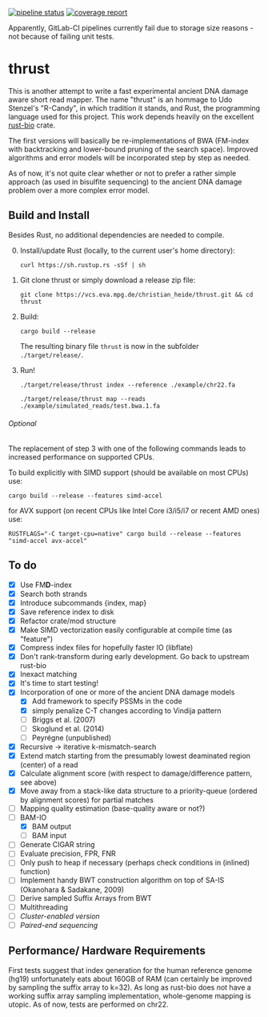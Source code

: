 [![pipeline status](https://vcs.eva.mpg.de/christian_heide/thrust/badges/master/pipeline.svg)](https://vcs.eva.mpg.de/christian_heide/thrust/commits/master) 
[![coverage report](https://vcs.eva.mpg.de/christian_heide/thrust/badges/master/coverage.svg)](https://vcs.eva.mpg.de/christian_heide/thrust/commits/master)

Apparently, GitLab-CI pipelines currently fail due to storage size reasons - not because of failing unit tests.

# thrust

This is another attempt to write a fast experimental ancient DNA damage aware short read mapper. The name "thrust" is 
an hommage to Udo Stenzel's "R-Candy", in which tradition it stands, and Rust, the programming language used for this 
project. This work depends heavily on the excellent [rust-bio](https://rust-bio.github.io/) crate. 

The first versions will basically be re-implementations of BWA (FM-index with backtracking and lower-bound pruning of 
the search space). Improved algorithms and error models will be incorporated step by step as needed. 

As of now, it's not quite clear whether or not to prefer a rather simple approach (as used in bisulfite sequencing) to 
the ancient DNA damage problem over a more complex error model.

## Build and Install

Besides Rust, no additional dependencies are needed to compile. 

0. Install/update Rust (locally, to the current user's home directory):

    `curl https://sh.rustup.rs -sSf | sh`

1. Git clone thrust or simply download a release zip file:

    `git clone https://vcs.eva.mpg.de/christian_heide/thrust.git && cd thrust`

3. Build:

    `cargo build --release`
    
    The resulting binary file `thrust` is now in the subfolder `./target/release/`.

4. Run!

    `./target/release/thrust index --reference ./example/chr22.fa`
    
    `./target/release/thrust map --reads ./example/simulated_reads/test.bwa.1.fa`

###### Optional
The replacement of step 3 with one of the following commands leads to increased performance on supported CPUs.

To build explicitly with SIMD support (should be available on most CPUs) use:

`cargo build --release --features simd-accel`

for AVX support (on recent CPUs like Intel Core i3/i5/i7 or recent AMD ones) use:

`RUSTFLAGS="-C target-cpu=native" cargo build --release --features "simd-accel avx-accel"`

## To do

- [x] Use FM**D**-index
- [x] Search both strands
- [x] Introduce subcommands {index, map}
- [x] Save reference index to disk
- [x] Refactor crate/mod structure
- [x] Make SIMD vectorization easily configurable at compile time (as "feature")
- [x] Compress index files for hopefully faster IO (libflate)
- [x] Don't rank-transform during early development. Go back to upstream rust-bio
- [x] Inexact matching
- [x] It's time to start testing!
- [x] Incorporation of one or more of the ancient DNA damage models
  - [x] Add framework to specify PSSMs in the code
  - [x] simply penalize C-T changes according to Vindija pattern
  - [ ] Briggs et al. (2007)
  - [ ] Skoglund et al. (2014)
  - [ ] Peyrégne (unpublished)
- [x] Recursive -> iterative k-mismatch-search
- [x] Extend match starting from the presumably lowest deaminated region (center) of a read
- [x] Calculate alignment score (with respect to damage/difference pattern, see above)
- [x] Move away from a stack-like data structure to a priority-queue (ordered by alignment scores) for partial matches
- [ ] Mapping quality estimation (base-quality aware or not?)
- [ ] BAM-IO
  - [x] BAM output
  - [ ] BAM input
- [ ] Generate CIGAR string
- [ ] Evaluate precision, FPR, FNR
- [ ] Only push to heap if necessary (perhaps check conditions in (inlined) function)
- [ ] Implement handy BWT construction algorithm on top of SA-IS (Okanohara & Sadakane, 2009)
- [ ] Derive sampled Suffix Arrays from BWT
- [ ] Multithreading
- [ ] _Cluster-enabled version_
- [ ] _Paired-end sequencing_

## Performance/ Hardware Requirements

First tests suggest that index generation for the human reference genome (hg19) unfortunately eats about 160GB of RAM 
(can certainly be improved by sampling the suffix array to k=32). As long as rust-bio does not have a working suffix 
array sampling implementation, whole-genome mapping is utopic. As of now, tests are performed on chr22. 
